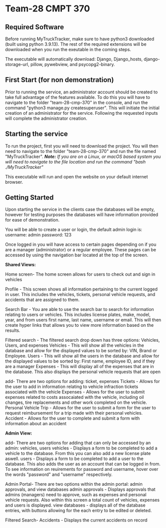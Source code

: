 # Team-28 CMPT 370


## Required Software

Before running MyTruckTracker, make sure to have python3 downloaded (built using python 3.9.13). The rest of the required extensions will be downloaded when you run the exeutable in the coming steps. 

The executable will automatically download: Django, Django_hosts, django-storage-url, pillow, pywebview, and psycopg2-binary.

## First Start (for non demonstration)

Prior to running the service, an administrator account should be created to take full advantage of the features available. To do this you will have to navigate to the folder "team-28-cmp-370" in the console, and run the command "python3 manage.py createsuperuser". This will initiate the initial creation of an administrator for the service. Following the requested inputs will complete the administrator creation. 

## Starting the service

To run the project, first you will need to download the project. You will then need to navigate to the folder "team-28-cmp-370" and run the file named "MyTruckTracker". 
_**Note:** If you are on a Linux, or macOS based system you will need to navigate to the file location and run the command "bash ./MyTruckTracker"_ 

This executable will run and open the website on your default internet browser.

## Getting Started
Upon starting the service in the clients case the databases will be empty, however for testing purposes the databases will have information provided for ease of demonstration.

You will be able to create a user or login, the default admin login is: 
username: admin 
password: 123

Once logged in you will have access to certain pages depending on if you are a manager (administrator) or a regular employee. These pages can be accessed by using the navigation bar located at the top of the screen. 

**Shared Views:**

Home screen- 
The home screen allows for users to check out and sign in vehicles

Profile - 
This screen shows all information pertaining to the current logged in user. This includes the vehicles, tickets, personal vehicle requests, and accidents that are assigned to them. 

Search Bar - 
You are able to use the search bar to search for information relating to users or vehicles. This includes license plates, make, model, year, and from users first name, last name, username or email. This will then create hyper links that allows you to view more information based on the results. 

Filtered search -
The filtered search drop down has three options: Vehicles, Users, and expenses 
    Vehicles - This will show all the vehicles in the database and allow for the displayed values to be sorted by: VIN, Brand or Employee.
    Users - This will show all the users in the database and allow for the displayed values to be sorted by: First name, employee ID, and if they are a manager
    Expenses - This will display all of the expenses that are in the database. This also displays the personal vehicle requests that are open


add- 
There are two options for adding: ticket, expenses
    Tickets - Allows for the user to add in information relating to vehicle infraction tickets associated with the vehicle
    Expenses - Allows for the user to submit expenses related to costs assocaiated with the vehicle, including oil changes, tire replacements and other work completed on the vehicle.
    Personal Vehicle Trip - Allows for the user to submit a form for the user to request reimbursement for a trip made with their personal vehicles.
    Accident - Allows for the user to complete and submit a form with information about an accident

**Admin View:**

add- 
There are two options for adding that can only be accessed by an admin: vehicles, users
    vehicles - Displays a form to be completed to add a vehicle to the database. From this you can also add a new license plate aswell.
    users - Displays a form to be completed to add a user to the database. This also adds the user as an account that can be logged in from. To see information on reuirements for password and username, hover over the words "password" and "username" respectively.

Admin Portal- 
There are two options within the admin portal: admin approvals, and view databases
    admin approvals - Displays approvals that admins (managers) need to approve, such as expenses and personal vehicle requests. Also within this screen a total count of vehicles, expenses and users is displayed. 
    view databases - displays all of the database entries, with buttons allowing for the each entry to be edited or deleted.

Filtered Search-
    Accidents - Displays the current accidents on record


 
